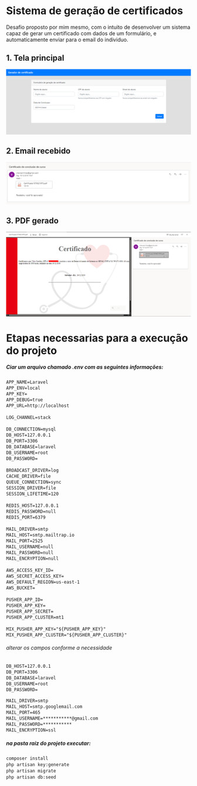 # Sistema de geração de certificados

Desafio proposto por mim mesmo, com o intuito de desenvolver um sistema capaz de gerar um certificado com dados de um formulário, e automaticamente enviar para o email do individuo.

## 1. Tela principal

![Login](ImagensDoc/screenshot_1.png)  

## 2. Email recebido

![Atividades](ImagensDoc/screenshot_2.png)  

## 3. PDF gerado

![Atividades](ImagensDoc/screenshot_3.png) 

# Etapas necessarias para a execução do projeto

##### Ciar um arquivo chamado .env com as seguintes informações:




```
APP_NAME=Laravel
APP_ENV=local
APP_KEY=
APP_DEBUG=true
APP_URL=http://localhost

LOG_CHANNEL=stack

DB_CONNECTION=mysql
DB_HOST=127.0.0.1
DB_PORT=3306
DB_DATABASE=laravel
DB_USERNAME=root
DB_PASSWORD=

BROADCAST_DRIVER=log
CACHE_DRIVER=file
QUEUE_CONNECTION=sync
SESSION_DRIVER=file
SESSION_LIFETIME=120

REDIS_HOST=127.0.0.1
REDIS_PASSWORD=null
REDIS_PORT=6379

MAIL_DRIVER=smtp
MAIL_HOST=smtp.mailtrap.io
MAIL_PORT=2525
MAIL_USERNAME=null
MAIL_PASSWORD=null
MAIL_ENCRYPTION=null

AWS_ACCESS_KEY_ID=
AWS_SECRET_ACCESS_KEY=
AWS_DEFAULT_REGION=us-east-1
AWS_BUCKET=

PUSHER_APP_ID=
PUSHER_APP_KEY=
PUSHER_APP_SECRET=
PUSHER_APP_CLUSTER=mt1

MIX_PUSHER_APP_KEY="${PUSHER_APP_KEY}"
MIX_PUSHER_APP_CLUSTER="${PUSHER_APP_CLUSTER}"
```

###### alterar os campos conforme a necessidade
~~~
DB_HOST=127.0.0.1  
DB_PORT=3306  
DB_DATABASE=laravel  
DB_USERNAME=root  
DB_PASSWORD=
~~~
~~~
MAIL_DRIVER=smtp
MAIL_HOST=smtp.googlemail.com
MAIL_PORT=465
MAIL_USERNAME=***********@gmail.com
MAIL_PASSWORD=***********
MAIL_ENCRYPTION=ssl
~~~


##### na pasta raiz do projeto executar:
```composer install```  
```php artisan key:generate```  
```php artisan migrate```  
```php artisan db:seed```  
 

